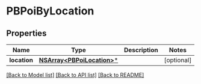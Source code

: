# PBPoiByLocation

## Properties
Name | Type | Description | Notes
------------ | ------------- | ------------- | -------------
**location** | [**NSArray&lt;PBPoiLocation&gt;***](PBPoiLocation.md) |  | [optional] 

[[Back to Model list]](../README.md#documentation-for-models) [[Back to API list]](../README.md#documentation-for-api-endpoints) [[Back to README]](../README.md)


